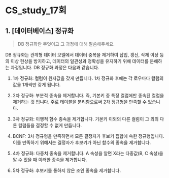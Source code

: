 # CS_study_17회

## 1. [데이터베이스] 정규화

> DB 정규화란 무엇이고 그 과정에 대해 말씀해주세요.

DB 정규화는 관계형 데이터 모델에서 데이터 중복을 제거하여 삽입, 갱신, 삭제 이상 등의 이상 현상을 방지하고, 데이터의 일관성과 정확성을 유지하기 위해 데이터를 분해하는 과정입니다. DB 정규화 과정은 다음과 같습니다.

1. 1차 정규화: 컬럼이 원자값을 갖게 만듭니다. 1차 정규화 후에는 각 로우마다 컬럼의 값을 1개씩만 갖게 됩니다.
2. 2차 정규화: 부분적 종속을 제거합니다. 즉, 기본키 중 특정 컬럼에만 종속된 컬럼을 제거하는 것 입니다. 주로 테이블을 분리함으로써 2차 정규형을 만족할 수 있습니다.

3. 3차 정규화: 이행적 함수 종속을 제거합니다. 기본키 이외의 다른 컬럼이 그 외의 다른 컬럼들을 결정할 수 없게 만듭니다.
4. BCNF: 3차 정규형을 만족하면서 모든 결정자가 후보키 집합에 속한 정규형입니다. 이를 만족하기 위해서는 결정자가 후보키가 아닌 함수의 종속을 제거합니다.
5. 4차 정규화: 다중치 종속을 제거합니다. A 속성을 알면 X라는 다중값(B, C 속성)을 알 수 있을 때 이러한 종속을 제거합니다.
6. 5차 정규화: 후보키를 통하지 않은 조인 종속을 제거합니다. 